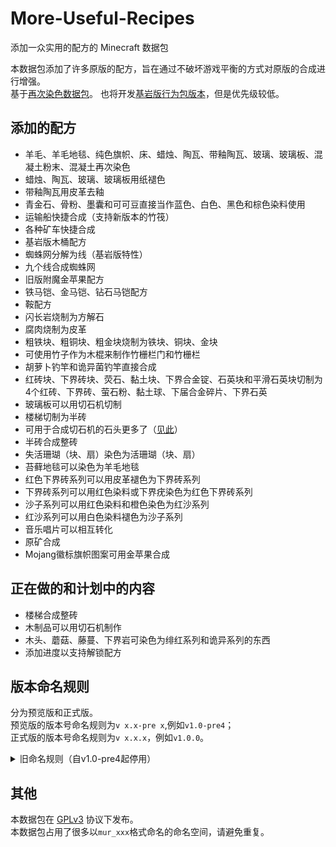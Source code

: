 # More-Useful-Recipes

添加一众实用的配方的 Minecraft 数据包  

本数据包添加了许多原版的配方，旨在通过不破坏游戏平衡的方式对原版的合成进行增强。  
基于[再次染色数据包](https://github.com/RainStar7981/Secondary-Dyeing-Data-Pack)。
也将开发[基岩版行为包版本](https://github.com/RainStar7981/More-Useful-Recipes-BE)，但是优先级较低。  

## 添加的配方

- 羊毛、羊毛地毯、纯色旗帜、床、蜡烛、陶瓦、带釉陶瓦、玻璃、玻璃板、混凝土粉末、混凝土再次染色
- 蜡烛、陶瓦、玻璃、玻璃板用纸褪色
- 带釉陶瓦用皮革去釉
- 青金石、骨粉、墨囊和可可豆直接当作蓝色、白色、黑色和棕色染料使用
- 运输船快捷合成（支持新版本的竹筏）
- 各种矿车快捷合成
- 基岩版木桶配方
- 蜘蛛网分解为线（基岩版特性）
- 九个线合成蜘蛛网
- 旧版附魔金苹果配方
- 铁马铠、金马铠、钻石马铠配方
- 鞍配方
- 闪长岩烧制为方解石
- 腐肉烧制为皮革
- 粗铁块、粗铜块、粗金块烧制为铁块、铜块、金块
- 可使用竹子作为木棍来制作竹栅栏门和竹栅栏
- 胡萝卜钓竿和诡异菌钓竿直接合成
- 红砖块、下界砖块、荧石、黏土块、下界合金锭、石英块和平滑石英块切制为4个红砖、下界砖、萤石粉、黏土球、下届合金碎片、下界石英
- 玻璃板可以用切石机切制
- 楼梯切制为半砖
- 可用于合成切石机的石头更多了（[见此](https://github.com/RainStar7981/More-Useful-Recipes/blob/main/rocks_for_stonecutter.md)）
- 半砖合成整砖
- 失活珊瑚（块、扇）染色为活珊瑚（块、扇）
- 苔藓地毯可以染色为羊毛地毯
- 红色下界砖系列可以用皮革褪色为下界砖系列
- 下界砖系列可以用红色染料或下界疣染色为红色下界砖系列
- 沙子系列可以用红色染料和橙色染色为红沙系列
- 红沙系列可以用白色染料褪色为沙子系列
- 音乐唱片可以相互转化
- 原矿合成
- Mojang徽标旗帜图案可用金苹果合成

## 正在做的和计划中的内容

- 楼梯合成整砖
- 木制品可以用切石机制作
- 木头、蘑菇、藤蔓、下界岩可染色为绯红系列和诡异系列的东西
- 添加进度以支持解锁配方

## 版本命名规则

分为预览版和正式版。  
预览版的版本号命名规则为`v x.x-pre x`,例如`v1.0-pre4`；  
正式版的版本号命名规则为`v x.x.x`，例如`v1.0.0`。 

<details>
  <summary>旧命名规则（自v1.0-pre4起停用）</summary>
  分为预览版（标有<code>Preview</code>）和正式版（标有<code>Release</code>）。<br>
  预览版的版本号命名规则为<code>v x.x.yymmdd</code>；<br>
  正式版的版本号命名规则为<code>v x.x.x</code>。
</details>

## 其他

本数据包在 [GPLv3](https://www.gnu.org/licenses/gpl-3.0.html) 协议下发布。  
本数据包占用了很多以`mur_xxx`格式命名的命名空间，请避免重复。  

